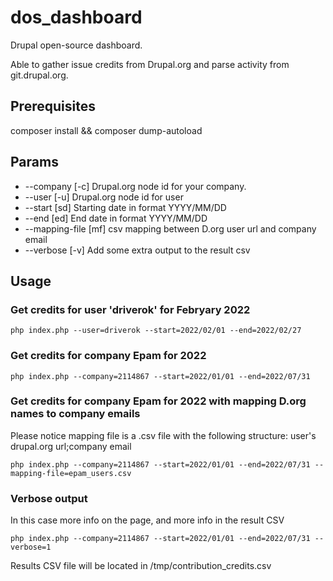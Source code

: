 # dos_dashboard
Drupal open-source dashboard.

Able to gather issue credits from Drupal.org and parse activity from git.drupal.org.

## Prerequisites
composer install && composer dump-autoload

## Params
* --company [-c] Drupal.org node id for your company.
* --user [-u] Drupal.org node id for user
* --start [sd] Starting date in format YYYY/MM/DD
* --end [ed] End date in format YYYY/MM/DD
* --mapping-file [mf] csv mapping between D.org user url and company email
* --verbose [-v] Add some extra output to the result csv

## Usage

### Get credits for user 'driverok' for Febryary 2022
```
php index.php --user=driverok --start=2022/02/01 --end=2022/02/27
```

### Get credits for company Epam for 2022
```
php index.php --company=2114867 --start=2022/01/01 --end=2022/07/31
```
### Get credits for company Epam for 2022 with mapping D.org names to company emails
Please notice mapping file is a .csv file with the following structure:
user's drupal.org url;company email
```
php index.php --company=2114867 --start=2022/01/01 --end=2022/07/31 --mapping-file=epam_users.csv
```

### Verbose output
In this case more info on the page, and more info in the result CSV
```
php index.php --company=2114867 --start=2022/01/01 --end=2022/07/31 --verbose=1
```




Results CSV file will be located in /tmp/contribution_credits.csv
